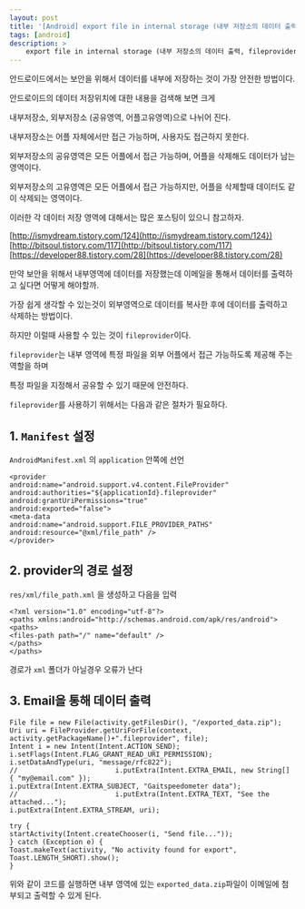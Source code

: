 ```yaml
---
layout: post
title: '[Android] export file in internal storage (내부 저장소의 데이터 출력, fileprovider)'
tags: [android]
description: >
    export file in internal storage (내부 저장소의 데이터 출력, fileprovider)
---
```


안드로이드에서는 보안을 위해서 데이터를 내부에 저장하는 것이 가장 안전한 방법이다. 

안드로이드의 데이터 저장위치에 대한 내용을 검색해 보면 크게 

내부저장소, 외부저장소 (공유영역, 어플고유영역)으로 나뉘어 진다.

내부저장소는 어플 자체에서만 접근 가능하며, 사용자도 접근하지 못한다. 

외부저장소의 공유영역은 모든 어플에서 접근 가능하며, 어플을 삭제해도 데이터가 남는 영역이다. 

외부저장소의 고유영역은 모든 어플에서 접근 가능하지만, 어플을 삭제할때 데이터도 같이 삭제되는 영역이다.

이러한 각 데이터 저장 영역에 대해서는 많은 포스팅이 있으니 참고하자.

[http://ismydream.tistory.com/124](http://ismydream.tistory.com/124})
[http://bitsoul.tistory.com/117](http://bitsoul.tistory.com/117)
[https://developer88.tistory.com/28](https://developer88.tistory.com/28)

만약 보안을 위해서 내부영역에 데이터를 저장했는데 이메일을 통해서 데이터를 출력하고 싶다면 어떻게 해야할까.

가장 쉽게 생각할 수 있는것이 외부영역으로 데이터를 복사한 후에 데이터를 출력하고 삭제하는 방법이다. 

하지만 이럴때 사용할 수 있는 것이 `fileprovider`이다. 

`fileprovider`는 내부 영역에 특정 파일을 외부 어플에서 접근 가능하도록 제공해 주는 역할을 하며

특정 파일을 지정해서 공유할 수 있기 때문에 안전하다. 

`fileprovider`를 사용하기 위해서는 다음과 같은 절차가 필요하다. 


## 1. `Manifest` 설정

`AndroidManifest.xml` 의 `application` 안쪽에 선언

```
<provider
android:name="android.support.v4.content.FileProvider"
android:authorities="${applicationId}.fileprovider"
android:grantUriPermissions="true"
android:exported="false">
<meta-data
android:name="android.support.FILE_PROVIDER_PATHS"
android:resource="@xml/file_path" />
</provider>
```

## 2. provider의 경로 설정

`res/xml/file_path.xml` 을 생성하고 다음을 입력

```
<?xml version="1.0" encoding="utf-8"?>
<paths xmlns:android="http://schemas.android.com/apk/res/android">
<paths>
<files-path path="/" name="default" />
</paths>
</paths>
```

경로가 `xml` 폴더가 아닐경우 오류가 난다


## 3. Email을 통해 데이터 출력

```
File file = new File(activity.getFilesDir(), "/exported_data.zip");
Uri uri = FileProvider.getUriForFile(context, activity.getPackageName()+".fileprovider", file);
Intent i = new Intent(Intent.ACTION_SEND);
i.setFlags(Intent.FLAG_GRANT_READ_URI_PERMISSION);
i.setDataAndType(uri, "message/rfc822");
//                        i.putExtra(Intent.EXTRA_EMAIL, new String[] { "my@email.com" });
i.putExtra(Intent.EXTRA_SUBJECT, "Gaitspeedometer data");
//                        i.putExtra(Intent.EXTRA_TEXT, "See the attached...");
i.putExtra(Intent.EXTRA_STREAM, uri);

try {
startActivity(Intent.createChooser(i, "Send file..."));
} catch (Exception e) {
Toast.makeText(activity, "No activity found for export", Toast.LENGTH_SHORT).show();
}
```

위와 같이 코드를 실행하면 내부 영역에 있는 `exported_data.zip`파일이 이메일에 첨부되고 출력할 수 있게 된다.


